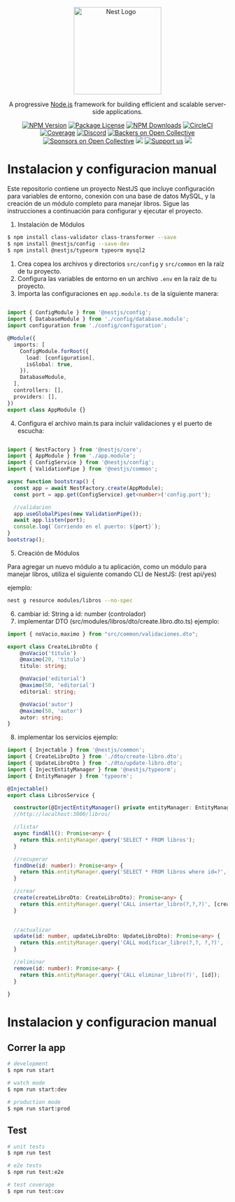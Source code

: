 <p align="center">
  <a href="http://nestjs.com/" target="blank"><img src="https://nestjs.com/img/logo-small.svg" width="200" alt="Nest Logo" /></a>
</p>

[circleci-image]: https://img.shields.io/circleci/build/github/nestjs/nest/master?token=abc123def456
[circleci-url]: https://circleci.com/gh/nestjs/nest

  <p align="center">A progressive <a href="http://nodejs.org" target="_blank">Node.js</a> framework for building efficient and scalable server-side applications.</p>
    <p align="center">
<a href="https://www.npmjs.com/~nestjscore" target="_blank"><img src="https://img.shields.io/npm/v/@nestjs/core.svg" alt="NPM Version" /></a>
<a href="https://www.npmjs.com/~nestjscore" target="_blank"><img src="https://img.shields.io/npm/l/@nestjs/core.svg" alt="Package License" /></a>
<a href="https://www.npmjs.com/~nestjscore" target="_blank"><img src="https://img.shields.io/npm/dm/@nestjs/common.svg" alt="NPM Downloads" /></a>
<a href="https://circleci.com/gh/nestjs/nest" target="_blank"><img src="https://img.shields.io/circleci/build/github/nestjs/nest/master" alt="CircleCI" /></a>
<a href="https://coveralls.io/github/nestjs/nest?branch=master" target="_blank"><img src="https://coveralls.io/repos/github/nestjs/nest/badge.svg?branch=master#9" alt="Coverage" /></a>
<a href="https://discord.gg/G7Qnnhy" target="_blank"><img src="https://img.shields.io/badge/discord-online-brightgreen.svg" alt="Discord"/></a>
<a href="https://opencollective.com/nest#backer" target="_blank"><img src="https://opencollective.com/nest/backers/badge.svg" alt="Backers on Open Collective" /></a>
<a href="https://opencollective.com/nest#sponsor" target="_blank"><img src="https://opencollective.com/nest/sponsors/badge.svg" alt="Sponsors on Open Collective" /></a>
  <a href="https://paypal.me/kamilmysliwiec" target="_blank"><img src="https://img.shields.io/badge/Donate-PayPal-ff3f59.svg"/></a>
    <a href="https://opencollective.com/nest#sponsor"  target="_blank"><img src="https://img.shields.io/badge/Support%20us-Open%20Collective-41B883.svg" alt="Support us"></a>
  <a href="https://twitter.com/nestframework" target="_blank"><img src="https://img.shields.io/twitter/follow/nestframework.svg?style=social&label=Follow"></a>
</p>
  <!--[![Backers on Open Collective](https://opencollective.com/nest/backers/badge.svg)](https://opencollective.com/nest#backer)
  [![Sponsors on Open Collective](https://opencollective.com/nest/sponsors/badge.svg)](https://opencollective.com/nest#sponsor)-->



# Instalacion y configuracion manual

Este repositorio contiene un proyecto NestJS que incluye configuración para variables de entorno, conexión con una base de datos MySQL, y la creación de un módulo completo para manejar libros. Sigue las instrucciones a continuación para configurar y ejecutar el proyecto.

1) Instalación de Módulos

```bash
$ npm install class-validator class-transformer --save
$ npm install @nestjs/config --save-dev
$ npm install @nestjs/typeorm typeorm mysql2
```
1. Crea copea los archivos y directorios `src/config` y `src/common` en la raíz de tu proyecto.
2. Configura las variables de entorno en un archivo `.env` en la raíz de tu proyecto.
3. Importa las configuraciones en `app.module.ts` de la siguiente manera:
   
```typescript
   
import { ConfigModule } from '@nestjs/config';
import { DatabaseModule } from './config/database.module';
import configuration from './config/configuration';

@Module({
  imports: [
    ConfigModule.forRoot({
      load: [configuration],
      isGlobal: true,
    }),
    DatabaseModule,
  ],
  controllers: [],
  providers: [],
})
export class AppModule {}
```
4. Configura el archivo main.ts para incluir validaciones y el puerto de escucha:

```typescript

import { NestFactory } from '@nestjs/core';
import { AppModule } from './app.module';
import { ConfigService } from '@nestjs/config';
import { ValidationPipe } from '@nestjs/common';

async function bootstrap() {
  const app = await NestFactory.create(AppModule);
  const port = app.get(ConfigService).get<number>('config.port');

  //validacion
  app.useGlobalPipes(new ValidationPipe());
  await app.listen(port);
  console.log(`Corriendo en el puerto: ${port}`);
}
bootstrap();
```
5. Creación de Módulos   
<p> Para agregar un nuevo módulo a tu aplicación, como un módulo para manejar libros, utiliza el siguiente comando CLI de NestJS: (rest api/yes)</p>
<p>ejemplo:</p>
  
```bash
nest g resource modules/libros --no-spec
```

6. cambiar id: String a id: number  (controlador)
7. implementar DTO (src/modules/libros/dto/create.libro.dto.ts) ejemplo:
   
```typescript
import { noVacio,maximo } from "src/common/validaciones.dto";

export class CreateLibroDto {
    @noVacio('titulo')
    @maximo(20, 'titulo')
    titulo: string;

    @noVacio('editorial')
    @maximo(50, 'editorial')
    editorial: string;

    @noVacio('autor')
    @maximo(50, 'autor')
    autor: string;
}
```
8. implementar los servicios ejemplo:
   
```typescript
import { Injectable } from '@nestjs/common';
import { CreateLibroDto } from './dto/create-libro.dto';
import { UpdateLibroDto } from './dto/update-libro.dto';
import { InjectEntityManager } from '@nestjs/typeorm';
import { EntityManager } from 'typeorm';

@Injectable()
export class LibrosService {

  constructor(@InjectEntityManager() private entityManager: EntityManager) { }
  //http://localhost:3000/libros/

  //listar
  async findAll(): Promise<any> {
    return this.entityManager.query('SELECT * FROM libros');
  }

  //recuperar 
  findOne(id: number): Promise<any> {
    return this.entityManager.query('SELECT * FROM libros where id=?',[id]);
  }

  //crear 
  create(createLibroDto: CreateLibroDto): Promise<any> {
    return this.entityManager.query('CALL insertar_libro(?,?,?)', [createLibroDto.titulo, createLibroDto.editorial, createLibroDto.autor]);
  }

  
  //actualizar
  update(id: number, updateLibroDto: UpdateLibroDto): Promise<any> {
    return this.entityManager.query('CALL modificar_libro(?,?, ?,?)', [id, updateLibroDto.titulo, updateLibroDto.editorial, updateLibroDto.autor]);
  }

  //eliminar
  remove(id: number): Promise<any> {
    return this.entityManager.query('CALL eliminar_libro(?)', [id]);
  }

}

```

# Instalacion y configuracion manual

## Correr la app

```bash
# development
$ npm run start

# watch mode
$ npm run start:dev

# production mode
$ npm run start:prod
```

## Test

```bash
# unit tests
$ npm run test

# e2e tests
$ npm run test:e2e

# test coverage
$ npm run test:cov
```




